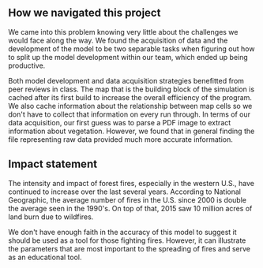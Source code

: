 ## How we navigated this project

We came into this problem knowing very little about the challenges we would face along the way. We found the acquisition of data and the development of the model to be two separable tasks when figuring out how to split up the model development within our team, which ended up being productive.

Both model development and data acquisition strategies benefitted from peer reviews in class. The map that is the building block of the simulation is cached after its first build to increase the overall efficiency of the program. We also cache information about the relationship between map cells so we don't have to collect that information on every run through. In terms of our data acquisition, our first guess was to parse a PDF image to extract information about vegetation. However, we found that in general finding the file representing raw data provided much more accurate information. 


## Impact statement
The intensity and impact of forest fires, especially in the western U.S., have continued to increase over the last several years. According to National Geographic, the average number of fires in the U.S. since 2000 is double the average seen in the 1990's. On top of that, 2015 saw 10 million acres of land burn due to wildfires. 

We don't have enough faith in the accuracy of this model to suggest it should be used as a tool for those fighting fires. However, it can illustrate the parameters that are most important to the spreading of fires and serve as an educational tool.
